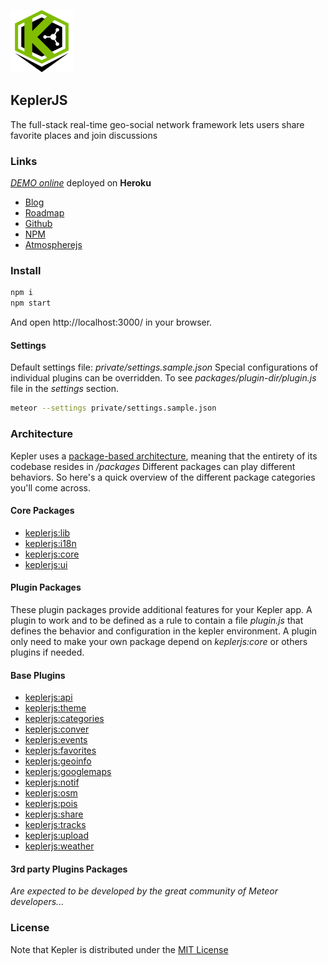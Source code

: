 ![KeplerJs](./keplerjs.png) 

## KeplerJS

The full-stack real-time geo-social network framework
lets users share favorite places and join discussions

### Links

*[DEMO online](https://keplerjs.herokuapp.com/)* deployed on **Heroku**

* [Blog](https://keplerjs.tumblr.com/)
* [Roadmap](https://trello.com/b/FBK72QEJ/keplerjs-roadmap)
* [Github](https://github.com/Keplerjs)
* [NPM](https://www.npmjs.com/org/keplerjs)
* [Atmospherejs](https://atmospherejs.com/keplerjs)

### Install

```sh
npm i
npm start
```

And open http://localhost:3000/ in your browser.

#### Settings
Default settings file: *private/settings.sample.json*
Special configurations of individual plugins can be overridden.
To see *packages/plugin-dir/plugin.js* file in the *settings* section.

```sh
meteor --settings private/settings.sample.json 
```

### Architecture

Kepler uses a [package-based architecture](http://experimentsinmeteor.com/package-based-architecture/), meaning that the entirety of its codebase resides in */packages*
Different packages can play different behaviors. So here's a quick overview of the different package categories you'll come across. 

#### Core Packages

* [keplerjs:lib](packages/keplerjs-lib)
* [keplerjs:i18n](packages/keplerjs-i18n)
* [keplerjs:core](packages/keplerjs-core)
* [keplerjs:ui](packages/keplerjs-ui)

#### Plugin Packages

These plugin packages provide additional features for your Kepler app.
A plugin to work and to be defined as a rule to contain a file *plugin.js* that defines the behavior and configuration in the kepler environment.
A plugin only need to make your own package depend on *keplerjs:core* or others plugins if needed.

#### Base Plugins

* [keplerjs:api](packages/keplerjs-api)
* [keplerjs:theme](packages/keplerjs-theme)
* [keplerjs:categories](packages/keplerjs-categories)
* [keplerjs:conver](packages/keplerjs-conver)
* [keplerjs:events](packages/keplerjs-events)
* [keplerjs:favorites](packages/keplerjs-favorites)
* [keplerjs:geoinfo](packages/keplerjs-geoinfo)
* [keplerjs:googlemaps](packages/keplerjs-googlemaps)
* [keplerjs:notif](packages/keplerjs-notif)
* [keplerjs:osm](packages/keplerjs-osm)
* [keplerjs:pois](packages/keplerjs-pois)
* [keplerjs:share](packages/keplerjs-share)
* [keplerjs:tracks](packages/keplerjs-tracks)
* [keplerjs:upload](packages/keplerjs-upload)
* [keplerjs:weather](packages/keplerjs-weather)

####  3rd party Plugins Packages

*Are expected to be developed by the great community of Meteor developers...*

### License
Note that Kepler is distributed under the [MIT License](http://opensource.org/licenses/MIT)
